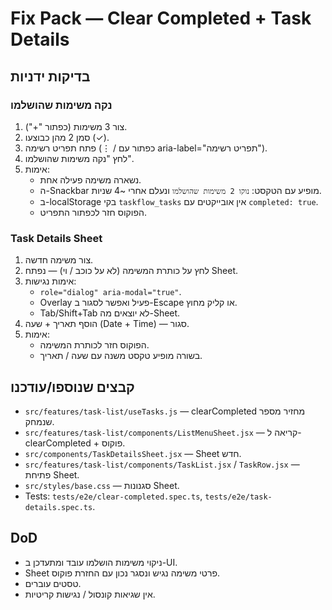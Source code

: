 # Fix Pack — Clear Completed + Task Details

## בדיקות ידניות

### נקה משימות שהושלמו

1. צור 3 משימות (כפתור "+").
2. סמן 2 מהן כבוצעו (✓).
3. פתח תפריט רשימה (⋮ / כפתור עם aria-label="תפריט רשימה").
4. לחץ "נקה משימות שהושלמו".
5. אימות:
   - נשארה משימה פעילה אחת.
   - ה-Snackbar מופיע עם הטקסט: `נוקו 2 משימות שהושלמו` ונעלם אחרי ~4 שניות.
   - ב-localStorage בקי `taskflow_tasks` אין אובייקטים עם `completed: true`.
   - הפוקוס חזר לכפתור התפריט.

### Task Details Sheet

1. צור משימה חדשה.
2. לחץ על כותרת המשימה (לא על כוכב / וי) — נפתח Sheet.
3. אימות נגישות:
   - `role="dialog" aria-modal="true"`.
   - Overlay פעיל ואפשר לסגור ב-Escape או קליק מחוץ.
   - Tab/Shift+Tab לא יוצאים מה-Sheet.
4. הוסף תאריך + שעה (Date + Time) — סגור.
5. אימות:
   - הפוקוס חזר לכותרת המשימה.
   - בשורה מופיע טקסט משנה עם שעה / תאריך.

## קבצים שנוספו/עודכנו

- `src/features/task-list/useTasks.js` — clearCompleted מחזיר מספר שנמחק.
- `src/features/task-list/components/ListMenuSheet.jsx` — קריאה ל-clearCompleted + פוקוס.
- `src/components/TaskDetailsSheet.jsx` — Sheet חדש.
- `src/features/task-list/components/TaskList.jsx` / `TaskRow.jsx` — פתיחת Sheet.
- `src/styles/base.css` — סגנונות Sheet.
- Tests: `tests/e2e/clear-completed.spec.ts`, `tests/e2e/task-details.spec.ts`.

## DoD

- ניקוי משימות הושלמו עובד ומתעדכן ב-UI.
- Sheet פרטי משימה נגיש ונסגר נכון עם החזרת פוקוס.
- טסטים עוברים.
- אין שגיאות קונסול / נגישות קריטיות.
